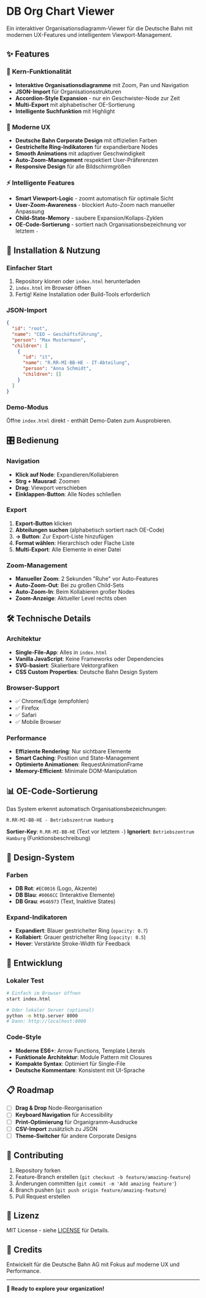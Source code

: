 # DB Org Chart Viewer

Ein interaktiver Organisationsdiagramm-Viewer für die Deutsche Bahn mit modernen UX-Features und intelligentem Viewport-Management.

## ✨ Features

### 🎯 **Kern-Funktionalität**
- **Interaktive Organisationsdiagramme** mit Zoom, Pan und Navigation
- **JSON-Import** für Organisationsstrukturen
- **Accordion-Style Expansion** - nur ein Geschwister-Node zur Zeit
- **Multi-Export** mit alphabetischer OE-Sortierung
- **Intelligente Suchfunktion** mit Highlight

### 🎨 **Moderne UX**
- **Deutsche Bahn Corporate Design** mit offiziellen Farben
- **Gestrichelte Ring-Indikatoren** für expandierbare Nodes
- **Smooth Animations** mit adaptiver Geschwindigkeit
- **Auto-Zoom-Management** respektiert User-Präferenzen
- **Responsive Design** für alle Bildschirmgrößen

### ⚡ **Intelligente Features**
- **Smart Viewport-Logic** - zoomt automatisch für optimale Sicht
- **User-Zoom-Awareness** - blockiert Auto-Zoom nach manueller Anpassung
- **Child-State-Memory** - saubere Expansion/Kollaps-Zyklen
- **OE-Code-Sortierung** - sortiert nach Organisationsbezeichnung vor letztem `-`

## 🚀 **Installation & Nutzung**

### **Einfacher Start**
1. Repository klonen oder `index.html` herunterladen
2. `index.html` im Browser öffnen
3. Fertig! Keine Installation oder Build-Tools erforderlich

### **JSON-Import**
```json
{
  "id": "root",
  "name": "CEO – Geschäftsführung",
  "person": "Max Mustermann",
  "children": [
    {
      "id": "it",
      "name": "R.RR-MI-BB-HE - IT-Abteilung",
      "person": "Anna Schmidt",
      "children": []
    }
  ]
}
```

### **Demo-Modus**
Öffne `index.html` direkt - enthält Demo-Daten zum Ausprobieren.

## 🎛️ **Bedienung**

### **Navigation**
- **Klick auf Node**: Expandieren/Kollabieren
- **Strg + Mausrad**: Zoomen
- **Drag**: Viewport verschieben
- **Einklappen-Button**: Alle Nodes schließen

### **Export**
1. **Export-Button** klicken
2. **Abteilungen suchen** (alphabetisch sortiert nach OE-Code)
3. **→ Button**: Zur Export-Liste hinzufügen
4. **Format wählen**: Hierarchisch oder Flache Liste
5. **Multi-Export**: Alle Elemente in einer Datei

### **Zoom-Management**
- **Manueller Zoom**: 2 Sekunden "Ruhe" vor Auto-Features
- **Auto-Zoom-Out**: Bei zu großen Child-Sets
- **Auto-Zoom-In**: Beim Kollabieren großer Nodes
- **Zoom-Anzeige**: Aktueller Level rechts oben

## 🛠️ **Technische Details**

### **Architektur**
- **Single-File-App**: Alles in `index.html`
- **Vanilla JavaScript**: Keine Frameworks oder Dependencies
- **SVG-basiert**: Skalierbare Vektorgrafiken
- **CSS Custom Properties**: Deutsche Bahn Design System

### **Browser-Support**
- ✅ Chrome/Edge (empfohlen)
- ✅ Firefox
- ✅ Safari
- ✅ Mobile Browser

### **Performance**
- **Effiziente Rendering**: Nur sichtbare Elemente
- **Smart Caching**: Position und State-Management
- **Optimierte Animationen**: RequestAnimationFrame
- **Memory-Efficient**: Minimale DOM-Manipulation

## 📊 **OE-Code-Sortierung**

Das System erkennt automatisch Organisationsbezeichnungen:

```
R.RR-MI-BB-HE - Betriebszentrum Hamburg
```

**Sortier-Key**: `R.RR-MI-BB-HE` (Text vor letztem `-`)
**Ignoriert**: `Betriebszentrum Hamburg` (Funktionsbeschreibung)

## 🎨 **Design-System**

### **Farben**
- **DB Rot**: `#EC0016` (Logo, Akzente)
- **DB Blau**: `#0066CC` (Interaktive Elemente)
- **DB Grau**: `#646973` (Text, Inaktive States)

### **Expand-Indikatoren**
- **Expandiert**: Blauer gestrichelter Ring (`opacity: 0.7`)
- **Kollabiert**: Grauer gestrichelter Ring (`opacity: 0.5`)
- **Hover**: Verstärkte Stroke-Width für Feedback

## 🔧 **Entwicklung**

### **Lokaler Test**
```bash
# Einfach im Browser öffnen
start index.html

# Oder lokaler Server (optional)
python -m http.server 8000
# Dann: http://localhost:8000
```

### **Code-Style**
- **Moderne ES6+**: Arrow Functions, Template Literals
- **Funktionale Architektur**: Module Pattern mit Closures
- **Kompakte Syntax**: Optimiert für Single-File
- **Deutsche Kommentare**: Konsistent mit UI-Sprache

## 📋 **Roadmap**

- [ ] **Drag & Drop** Node-Reorganisation
- [ ] **Keyboard Navigation** für Accessibility
- [ ] **Print-Optimierung** für Organigramm-Ausdrucke
- [ ] **CSV-Import** zusätzlich zu JSON
- [ ] **Theme-Switcher** für andere Corporate Designs

## 🤝 **Contributing**

1. Repository forken
2. Feature-Branch erstellen (`git checkout -b feature/amazing-feature`)
3. Änderungen committen (`git commit -m 'Add amazing feature'`)
4. Branch pushen (`git push origin feature/amazing-feature`)
5. Pull Request erstellen

## 📄 **Lizenz**

MIT License - siehe [LICENSE](LICENSE) für Details.

## 🎯 **Credits**

Entwickelt für die Deutsche Bahn AG mit Fokus auf moderne UX und Performance.

---

**🚀 Ready to explore your organization!**
